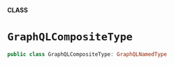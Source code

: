 **CLASS**

# `GraphQLCompositeType`

```swift
public class GraphQLCompositeType: GraphQLNamedType
```

